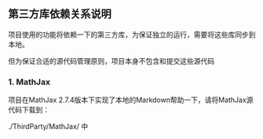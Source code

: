 ## 第三方库依赖关系说明



项目使用的功能将依赖一下的第三方库，为保证独立的运行，需要将这些库同步到本地。

但为保证合适的源代码管理原则，项目本身不包含和提交这些源代码

### 1. MathJax

项目在MathJax 2.7.4版本下实现了本地的Markdown帮助一下，请将MathJax源代码下载到：

./ThirdParty/MathJax/ 中


